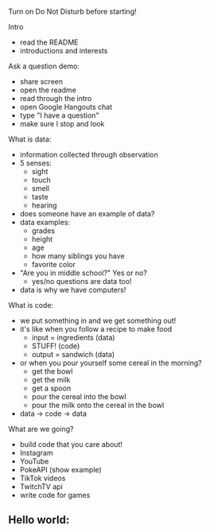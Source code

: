 Turn on Do Not Disturb before starting!

Intro
- read the README
- introductions and interests

Ask a question demo:
- share screen
- open the readme
- read through the intro
- open Google Hangouts chat
- type "I have a question"
- make sure I stop and look

What is data:
- information collected through observation
- 5 senses:
  - sight
  - touch
  - smell
  - taste
  - hearing
- does someone have an example of data?
- data examples:
  - grades
  - height
  - age
  - how many siblings you have
  - favorite color
- "Are you in middle school?" Yes or no?
  - yes/no questions are data too!
- data is why we have computers!

What is code:
- we put something in and we get something out!
- it's like when you follow a recipe to make food
  - input = ingredients (data)
  - STUFF! (code)
  - output = sandwich (data)
- or when you pour yourself some cereal in the morning?
  - get the bowl
  - get the milk
  - get a spoon
  - pour the cereal into the bowl
  - pour the milk onto the cereal in the bowl
- data -> code -> data

What are we going?
- build code that you care about!
- Instagram
- YouTube
- PokeAPI (show example)
- TikTok videos
- TwitchTV api
- write code for games

Hello world:
-
